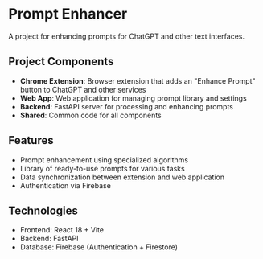 # Prompt Enhancer

A project for enhancing prompts for ChatGPT and other text interfaces.

## Project Components

- **Chrome Extension**: Browser extension that adds an "Enhance Prompt" button to ChatGPT and other services
- **Web App**: Web application for managing prompt library and settings
- **Backend**: FastAPI server for processing and enhancing prompts
- **Shared**: Common code for all components

## Features

- Prompt enhancement using specialized algorithms
- Library of ready-to-use prompts for various tasks
- Data synchronization between extension and web application
- Authentication via Firebase

## Technologies

- Frontend: React 18 + Vite
- Backend: FastAPI
- Database: Firebase (Authentication + Firestore)
